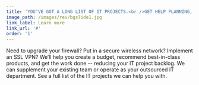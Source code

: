 ```yaml
---
title: 'YOU’VE GOT A LONG LIST OF IT PROJECTS.<br />GET HELP PLANNING, SOURCING AND DOING THE WORK.'
image_path: /images/rev/bgslide1.jpg
link_label: Learn more
link_url: '#'
order: '1'
---
```



Need to upgrade your firewall? Put in a secure wireless network? Implement an SSL VPN? We’ll help you create a budget, recommend best-in-class products, and get the work done -- reducing your IT project backlog. We can supplement your existing team or operate as your outsourced IT department. See a full list of the IT projects we can help you with.